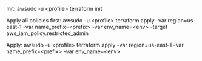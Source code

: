 Init:
awsudo -u \<profile\> terraform init

Apply all policies first:
awsudo -u \<profile\> terraform apply -var region=us-east-1 -var name_prefix=\<prefix\> -var env_name=\<env\> -target aws_iam_policy.restricted_admin

Apply:
awsudo -u \<profile\> terraform apply -var region=us-east-1 -var name_prefix=\<prefix\> -var env_name=\<env\> 